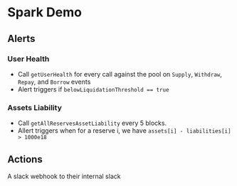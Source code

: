 # Spark Demo

## Alerts

### User Health

- Call `getUserHealth` for every call against the pool on `Supply`, `Withdraw`, `Repay`, and `Borrow` events
- Alert triggers if `belowLiquidationThreshold == true`

### Assets Liability

- Call `getAllReservesAssetLiability` every 5 blocks.
- Allert triggers when for a reserve i, we have `assets[i] - liabilities[i] > 1000e18`

## Actions

A slack webhook to their internal slack